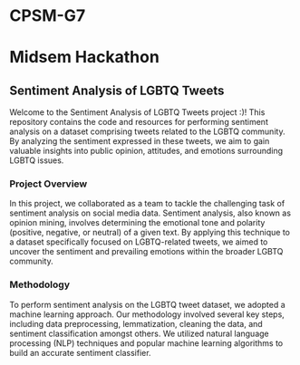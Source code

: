 # CPSM-G7
# Midsem Hackathon
## **Sentiment Analysis of LGBTQ Tweets**
Welcome to the Sentiment Analysis of LGBTQ Tweets project :)! This repository contains the code and resources for performing sentiment analysis on a dataset comprising tweets related to the LGBTQ community. By analyzing the sentiment expressed in these tweets, we aim to gain valuable insights into public opinion, attitudes, and emotions surrounding LGBTQ issues.
### Project Overview
In this project, we collaborated as a team to tackle the challenging task of sentiment analysis on social media data. Sentiment analysis, also known as opinion mining, involves determining the emotional tone and polarity (positive, negative, or neutral) of a given text. By applying this technique to a dataset specifically focused on LGBTQ-related tweets, we aimed to uncover the sentiment and prevailing emotions within the broader LGBTQ community.
### Methodology
To perform sentiment analysis on the LGBTQ tweet dataset, we adopted a machine learning approach. Our methodology involved several key steps, including data preprocessing, lemmatization, cleaning the data, and sentiment classification amongst others. We utilized natural language processing (NLP) techniques and popular machine learning algorithms to build an accurate sentiment classifier.
